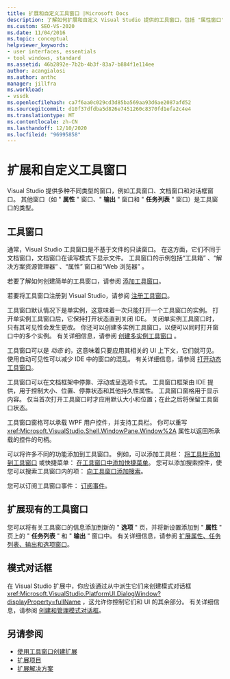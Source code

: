 ```yaml
---
title: 扩展和自定义工具窗口 |Microsoft Docs
description: 了解如何扩展和自定义 Visual Studio 提供的工具窗口，包括 "属性窗口"、"输出" 窗口和 "任务列表" 窗口。
ms.custom: SEO-VS-2020
ms.date: 11/04/2016
ms.topic: conceptual
helpviewer_keywords:
- user interfaces, essentials
- tool windows, standard
ms.assetid: 46b2892e-7b2b-4b3f-83a7-b884f1e114ee
author: acangialosi
ms.author: anthc
manager: jillfra
ms.workload:
- vssdk
ms.openlocfilehash: ca7f6aa0c029cd3d85ba569aa93d6ae2087afd52
ms.sourcegitcommit: d10f37dfdba5d826e7451260c8370fd1efa2c4e4
ms.translationtype: MT
ms.contentlocale: zh-CN
ms.lasthandoff: 12/10/2020
ms.locfileid: "96995858"
---
```

# <a name="extend-and-customize-tool-windows"></a>扩展和自定义工具窗口
Visual Studio 提供多种不同类型的窗口，例如工具窗口、文档窗口和对话框窗口。 其他窗口（如 " **属性** " 窗口、" **输出** " 窗口和 " **任务列表** " 窗口）是工具窗口的类型。

## <a name="tool-windows"></a>工具窗口
 通常，Visual Studio 工具窗口是不基于文件的只读窗口。 在这方面，它们不同于文档窗口，文档窗口在读写模式下显示文件。 工具窗口的示例包括“工具箱” 、“解决方案资源管理器” 、“属性”  窗口和“Web 浏览器”  。

 若要了解如何创建简单的工具窗口，请参阅 [添加工具窗口](../extensibility/adding-a-tool-window.md)。

 若要将工具窗口注册到 Visual Studio，请参阅 [注册工具窗口](../extensibility/registering-a-tool-window.md)。

 工具窗口默认情况下是单实例，这意味着一次只能打开一个工具窗口的实例。 打开单实例工具窗口后，它保持打开状态直到关闭 IDE。 关闭单实例工具窗口时，只有其可见性会发生更改。 你还可以创建多实例工具窗口，以便可以同时打开窗口中的多个实例。 有关详细信息，请参阅 [创建多实例工具窗口](../extensibility/creating-a-multi-instance-tool-window.md) 。

 工具窗口可以是 *动态* 的，这意味着只要应用其相关的 UI 上下文，它们就可见。 使用自动可见性可以减少 IDE 中的窗口的混乱。 有关详细信息，请参阅 [打开动态工具窗口](../extensibility/opening-a-dynamic-tool-window.md)。

 工具窗口可以在文档框架中停靠、浮动或呈选项卡式。 工具窗口框架由 IDE 提供，用于控制大小、位置、停靠状态和其他持久性属性。 工具窗口窗格用于显示内容。 仅当首次打开工具窗口时才应用默认大小和位置；在此之后将保留工具窗口状态。

 工具窗口窗格可以承载 WPF 用户控件，并支持工具栏。 你可以重写 <xref:Microsoft.VisualStudio.Shell.WindowPane.Window%2A> 属性以返回所承载的控件的句柄。

 可以将许多不同的功能添加到工具窗口。 例如，可以添加工具栏： [将工具栏添加到工具窗口](../extensibility/adding-a-toolbar-to-a-tool-window.md) 或快捷菜单： [在工具窗口中添加快捷菜单](../extensibility/adding-a-shortcut-menu-in-a-tool-window.md)。 您可以添加搜索控件，使您可以搜索工具窗口内的项： [向工具窗口添加搜索](../extensibility/adding-search-to-a-tool-window.md)。

 您可以订阅工具窗口事件： [订阅事件](../extensibility/subscribing-to-an-event.md)。

## <a name="extend-existing-tool-windows"></a>扩展现有的工具窗口
 您可以将有关工具窗口的信息添加到新的 " **选项** " 页，并将新设置添加到 " **属性** " 页上的 " **任务列表** " 和 " **输出** " 窗口中。 有关详细信息，请参阅 [扩展属性、任务列表、输出和选项窗口](../extensibility/extending-the-properties-task-list-output-and-options-windows.md)。

## <a name="modal-dialog-boxes"></a>模式对话框
 在 Visual Studio 扩展中，你应该通过从中派生它们来创建模式对话框 <xref:Microsoft.VisualStudio.PlatformUI.DialogWindow?displayProperty=fullName> ，这允许你控制它们和 UI 的其余部分。 有关详细信息，请参阅 [创建和管理模式对话框](../extensibility/creating-and-managing-modal-dialog-boxes.md)。

## <a name="see-also"></a>另请参阅
- [使用工具窗口创建扩展](../extensibility/creating-an-extension-with-a-tool-window.md)
- [扩展项目](../extensibility/extending-projects.md)
- [扩展解决方案](../extensibility/extending-solutions.md)
